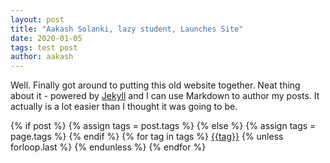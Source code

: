```yaml
---
layout: post
title: "Aakash Solanki, lazy student, Launches Site"
date: 2020-01-05
tags: test post
author: aakash
---
```


Well. Finally got around to putting this old website together. Neat thing about it - powered by [Jekyll](http://jekyllrb.com) and I can use Markdown to author my posts. It actually is a lot easier than I thought it was going to be.

<div class="post-tags">
  {% if post %}
    {% assign tags = post.tags %}
  {% else %}
    {% assign tags = page.tags %}
  {% endif %}
  {% for tag in tags %}
  <a href="{{site.baseurl}}/tag/#{{tag|slugize}}">{{tag}}</a>
  {% unless forloop.last %}&nbsp;{% endunless %}
  {% endfor %}
</div>